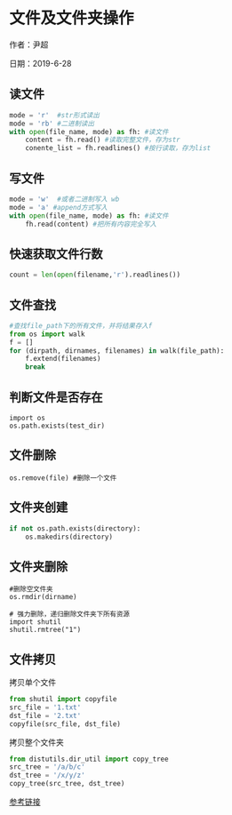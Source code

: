 # 文件及文件夹操作

作者：尹超

日期：2019-6-28

## 读文件

```python
mode = 'r'  #str形式读出
mode = 'rb' #二进制读出
with open(file_name, mode) as fh: #读文件 
	content = fh.read() #读取完整文件，存为str
    conente_list = fh.readlines() #按行读取，存为list
```

## 写文件

```python
mode = 'w'  #或者二进制写入 wb 
mode = 'a' #append方式写入
with open(file_name, mode) as fh: #读文件 
	fh.read(content) #把所有内容完全写入
```

## 快速获取文件行数

```python
count = len(open(filename,'r').readlines())
```

## 文件查找

```python
#查找file_path下的所有文件，并将结果存入f
from os import walk
f = []
for (dirpath, dirnames, filenames) in walk(file_path):
    f.extend(filenames)
    break
```

## 判断文件是否存在

```
import os
os.path.exists(test_dir)
```

## 文件删除

`os.remove(file) #删除一个文件`

## 文件夹创建

```python
if not os.path.exists(directory):
    os.makedirs(directory)
```

## 文件夹删除

```
#删除空文件夹
os.rmdir(dirname) 

# 强力删除，递归删除文件夹下所有资源
import shutil
shutil.rmtree("1")
```



## 文件拷贝

拷贝单个文件

```python
from shutil import copyfile
src_file = '1.txt'
dst_file = '2.txt'
copyfile(src_file, dst_file)
```

拷贝整个文件夹

```python
from distutils.dir_util import copy_tree
src_tree = '/a/b/c'
dst_tree = '/x/y/z'
copy_tree(src_tree, dst_tree)
```

[参考链接](https://stackoverflow.com/questions/1868714/how-do-i-copy-an-entire-directory-of-files-into-an-existing-directory-using-pyth)